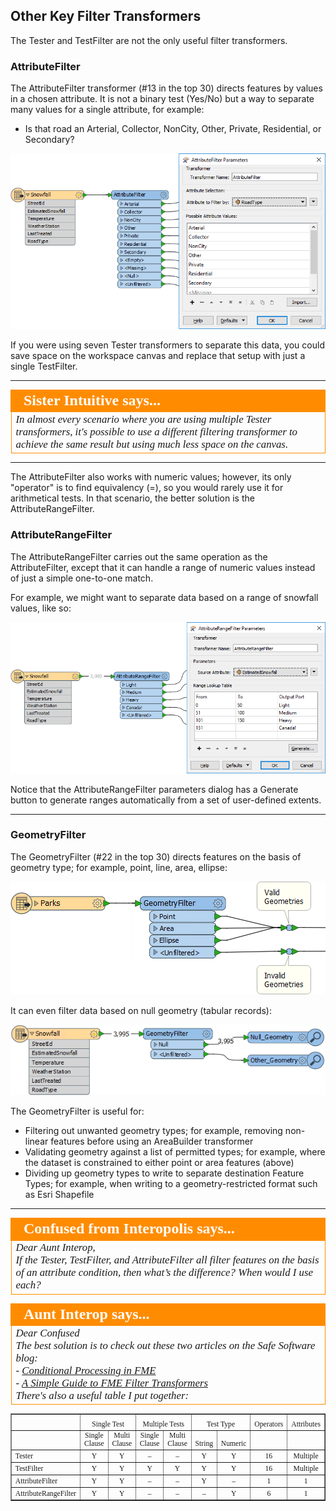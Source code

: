 ## Other Key Filter Transformers ##
The Tester and TestFilter are not the only useful filter transformers.


### AttributeFilter ###
The AttributeFilter transformer (#13 in the top 30) directs features by values in a chosen attribute. It is not a binary test (Yes/No) but a way to separate many values for a single attribute, for example:

- Is that road an Arterial, Collector, NonCity, Other, Private, Residential, or Secondary?

![](./Images/Img4.044.AttributeFilterExample.png)

If you were using seven Tester transformers to separate this data, you could save space on the workspace canvas and replace that setup with just a single TestFilter.

---

<!--Person X Says Section-->

<table style="border-spacing: 0px">
<tr>
<td style="vertical-align:middle;background-color:darkorange;border: 2px solid darkorange">
<i class="fa fa-quote-left fa-lg fa-pull-left fa-fw" style="color:white;padding-right: 12px;vertical-align:text-top"></i>
<span style="color:white;font-size:x-large;font-weight: bold;font-family:serif">Sister Intuitive says...</span>
</td>
</tr>

<tr>
<td style="border: 1px solid darkorange">
<span style="font-family:serif; font-style:italic; font-size:larger">
In almost every scenario where you are using multiple Tester transformers, it's possible to use a different filtering transformer to achieve the same result but using much less space on the canvas.
</span>
</td>
</tr>
</table>

---

The AttributeFilter also works with numeric values; however, its only "operator" is to find equivalency (=), so you would rarely use it for arithmetical tests. In that scenario, the better solution is the AttributeRangeFilter.


### AttributeRangeFilter ###
The AttributeRangeFilter carries out the same operation as the AttributeFilter, except that it can handle a range of numeric values instead of just a simple one-to-one match.

For example, we might want to separate data based on a range of snowfall values, like so:

![](./Images/Img4.045.AttributeRangeFilterExample.png)

Notice that the AttributeRangeFilter parameters dialog has a Generate button to generate ranges automatically from a set of user-defined extents.

---

### GeometryFilter ###
The GeometryFilter (#22 in the top 30) directs features on the basis of geometry type; for example, point, line, area, ellipse:

![](./Images/Img4.046.GeometryFilterExample.png)

It can even filter data based on null geometry (tabular records):

![](./Images/Img4.047.GeometryFilterExample2.png)


The GeometryFilter is useful for:

- Filtering out unwanted geometry types; for example, removing non-linear features before using an AreaBuilder transformer
- Validating geometry against a list of permitted types; for example, where the dataset is constrained to either point or area features (above)
- Dividing up geometry types to write to separate destination Feature Types; for example, when writing to a geometry-restricted format such as Esri Shapefile

---

<!--Person X Says Section-->

<table style="border-spacing: 0px">
<tr>
<td style="vertical-align:middle;background-color:darkorange;border: 2px solid darkorange">
<i class="fa fa-quote-left fa-lg fa-pull-left fa-fw" style="color:white;padding-right: 12px;vertical-align:text-top"></i>
<span style="color:white;font-size:x-large;font-weight: bold;font-family:serif">Confused from Interopolis says...</span>
</td>
</tr>

<tr>
<td style="border: 1px solid darkorange">
<span style="font-family:serif; font-style:italic; font-size:larger">
Dear Aunt Interop,
<br>If the Tester, TestFilter, and AttributeFilter all filter features on the basis of an attribute condition, then what’s the difference? When would I use each?
</span>
</td>
</tr>
</table>

<!--Person X Says Section-->

<table style="border-spacing: 0px">
<tr>
<td style="vertical-align:middle;background-color:darkorange;border: 2px solid darkorange">
<i class="fa fa-quote-left fa-lg fa-pull-left fa-fw" style="color:white;padding-right: 12px;vertical-align:text-top"></i>
<span style="color:white;font-size:x-large;font-weight: bold;font-family:serif">Aunt Interop says...</span>
</td>
</tr>

<tr>
<td style="border: 1px solid darkorange">
<span style="font-family:serif; font-style:italic; font-size:larger">
Dear Confused
<br>The best solution is to check out these two articles on the Safe Software blog:
<br>- <a href="https://blog.safe.com/2013/03/fmeevangelist113/">Conditional Processing in FME</a>
<br>- <a href="https://blog.safe.com/2015/05/fmeevangelist133/">A Simple Guide to FME Filter Transformers</a>
<br>There's also a useful table I put together:
</span>
</td>
</tr>
</table>

<table style="font-size:smaller;font-family:serif" border="1">
<tbody>
<tr style="height: 15.0pt;" valign="bottom">
<td style="height: 15.0pt; width: 103pt;" width="137" height="20"></td>
<td style="width: 130pt;" colspan="2" width="173" align="center">Single Test</td>
<td style="width: 130pt;" colspan="2" width="173" align="center">Multiple Tests</td>
<td style="width: 77pt;" colspan="2" width="103" align="center">Test Type</td>
<td style="width: 63pt;" width="84" align="center">Operators</td>
<td style="width: 63pt;" width="84" align="center">Attributes</td>
</tr>
<tr style="height: 15.0pt;" valign="bottom">
<td></td>
<td align="center">Single<br>Clause</td>
<td align="center">Multi<br>Clause</td>
<td align="center">Single<br>Clause</td>
<td align="center">Multi<br>Clause</td>
<td align="center">String</td>
<td align="center">Numeric</td>
<td></td>
<td></td>
</tr>
<tr style="height: 15.0pt;" valign="bottom">
<td>Tester</td>
<td align="center">Y</td>
<td align="center">Y</td>
<td align="center">–</td>
<td align="center">–</td>
<td align="center">Y</td>
<td align="center">Y</td>
<td align="center">16</td>
<td align="center">Multiple</td>
</tr>
<tr style="height: 15.0pt;" valign="bottom">
<td>TestFilter</td>
<td align="center">Y</td>
<td align="center">Y</td>
<td align="center">Y</td>
<td align="center">Y</td>
<td align="center">Y</td>
<td align="center">Y</td>
<td align="center">16</td>
<td align="center">Multiple</td>
</tr>
<tr style="height: 15.0pt;" valign="bottom">
<td>AttributeFilter</td>
<td align="center">Y</td>
<td align="center">Y</td>
<td align="center">–</td>
<td align="center">–</td>
<td align="center">Y</td>
<td align="center">–</td>
<td align="center">1</td>
<td align="center">1</td>
</tr>
<tr style="height: 15.0pt;" valign="bottom">
<td>AttributeRangeFilter</td>
<td align="center">Y</td>
<td align="center">Y</td>
<td align="center">–</td>
<td align="center">–</td>
<td align="center">–</td>
<td align="center">Y</td>
<td align="center">6</td>
<td align="center">1</td>
</tr>
</tbody>
</table>
